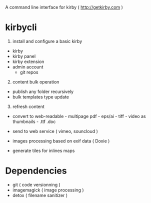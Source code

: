 
A command line interface for kirby ( http://getkirby.com ) 

# kirbycli
 
1. install and configure a basic kirby 
- kirby
- kirby panel
- kirby extension
- admin account 
	- git repos
	
2. content bulk operation 
- publish any folder recursively
- bulk templates type update 

3. refresh content
- convert to web-readable
		- multipage pdf
		- eps/ai
		- tiff
		- video as thumbnails
		- .ttf .doc

- send to web service ( vimeo, souncloud ) 
- images processing based on exif data ( Doxie )
- generate tiles for inlines maps

# Dependencies
- git					( code versionning		 )
- imagemagick	( image processing 	 ) 
- detox				( filename sanitizer )